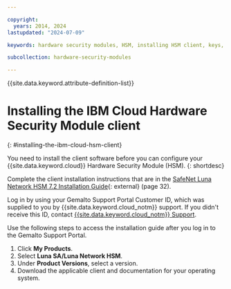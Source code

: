 ```yaml
---

copyright:
  years: 2014, 2024
lastupdated: "2024-07-09"

keywords: hardware security modules, HSM, installing HSM client, keys, installing hardware security modules

subcollection: hardware-security-modules

---
```


{{site.data.keyword.attribute-definition-list}}

# Installing the IBM Cloud Hardware Security Module client
{: #installing-the-ibm-cloud-hsm-client}

You need to install the client software before you can configure your {{site.data.keyword.cloud}} Hardware Security Module (HSM).
{: shortdesc}

Complete the client installation instructions that are in the [SafeNet Luna Network HSM 7.2 Installation Guide](https://supportportal.gemalto.com/csm?id=kb_article_view&sys_kb_id=19a81c8bdb9a1fc8d298728dae96197d&sysparm_article=KB0017573){: external} (page 32). 

Log in by using your Gemalto Support Portal Customer ID, which was supplied to you by {{site.data.keyword.cloud_notm}} support. If you didn't receive this ID, contact [{{site.data.keyword.cloud_notm}} Support](/docs/get-support?topic=get-support-using-avatar).

Use the following steps to access the installation guide after you log in to the Gemalto Support Portal.

1. Click **My Products**.
2. Select **Luna SA/Luna Network HSM**.
3. Under **Product Versions**, select a version.
4. Download the applicable client and documentation for your operating system.

